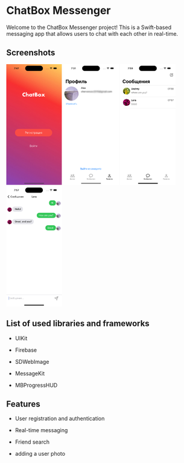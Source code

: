 <h1>ChatBox Messenger</h1>

Welcome to the ChatBox Messenger project! This is a Swift-based messaging app that allows users to chat with each other in real-time. 

<h2>Screenshots</h2>

<img src="ReadMeImages/image2.png" alt="Example Image" width="147" height="319"> <img src="ReadMeImages/image1.png" alt="Example Image" width="147" height="319"> <img src="ReadMeImages/image3.png" alt="Example Image" width="147" height="319"> <img src="ReadMeImages/image4.png" alt="Example Image" width="147" height="319">  

<h2>List of used libraries and frameworks</h2>

* UIKit

* Firebase

* SDWebImage

* MessageKit

* MBProgressHUD

<h2>Features</h2>

* User registration and authentication

* Real-time messaging

* Friend search

* adding a user photo
